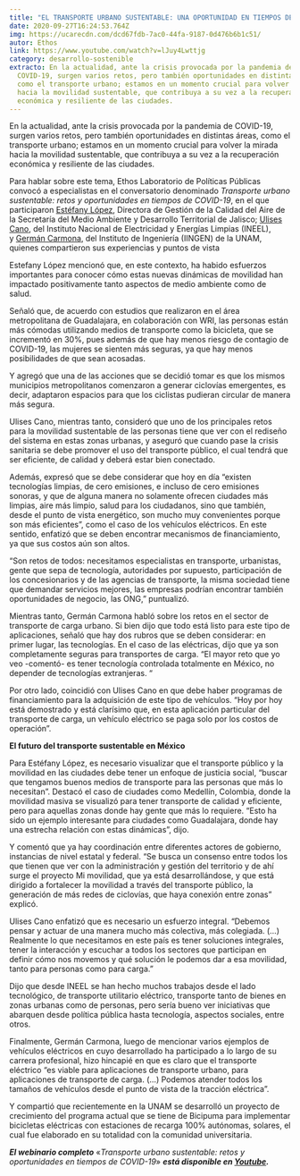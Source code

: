 ```yaml
---
title: "EL TRANSPORTE URBANO SUSTENTABLE: UNA OPORTUNIDAD EN TIEMPOS DE COVID-19"
date: 2020-09-27T16:24:53.764Z
img: https://ucarecdn.com/dcd67fdb-7ac0-44fa-9187-0d476b6b1c51/
autor: Ethos
link: https://www.youtube.com/watch?v=lJuy4Lwttjg
category: desarrollo-sostenible
extracto: En la actualidad, ante la crisis provocada por la pandemia de
  COVID-19, surgen varios retos, pero también oportunidades en distintas áreas,
  como el transporte urbano; estamos en un momento crucial para volver la mirada
  hacia la movilidad sustentable, que contribuya a su vez a la recuperación
  económica y resiliente de las ciudades.
---
```

<!--StartFragment-->

En la actualidad, ante la crisis provocada por la pandemia de COVID-19, surgen varios retos, pero también oportunidades en distintas áreas, como el transporte urbano; estamos en un momento crucial para volver la mirada hacia la movilidad sustentable, que contribuya a su vez a la recuperación económica y resiliente de las ciudades.

Para hablar sobre este tema, Ethos Laboratorio de Políticas Públicas convocó a especialistas en el conversatorio denominado *Transporte urbano sustentable: retos y oportunidades en tiempos de COVID-19*, en el que participaron [Estéfany López](https://info.jalisco.gob.mx/gobierno/organigrama/17372), Directora de Gestión de la Calidad del Aire de la Secretaría del Medio Ambiente y Desarrollo Territorial de Jalisco; [Ulises Cano](https://www.linkedin.com/in/ulises-cano-castillo-a4541554/?originalSubdomain=mx), del Instituto Nacional de Electricidad y Energías Limpias (INEEL), y [Germán Carmona](https://www.linkedin.com/in/germ%C3%A1n-carmona-paredes-66166366/?originalSubdomain=mx), del Instituto de Ingeniería (IINGEN) de la UNAM, quienes compartieron sus experiencias y puntos de vista

Estefany López mencionó que, en este contexto, ha habido esfuerzos importantes para conocer cómo estas nuevas dinámicas de movilidad han impactado positivamente tanto aspectos de medio ambiente como de salud. 

Señaló que, de acuerdo con estudios que realizaron en el área metropolitana de Guadalajara, en colaboración con WRI, las personas están más cómodas utilizando medios de transporte como la bicicleta, que se incrementó en 30%, pues además de que hay menos riesgo de contagio de COVID-19, las mujeres se sienten más seguras, ya que hay menos posibilidades de que sean acosadas.

Y agregó que una de las acciones que se decidió tomar es que los mismos municipios metropolitanos comenzaron a generar ciclovías emergentes, es decir, adaptaron espacios para que los ciclistas pudieran circular de manera más segura.

Ulises Cano, mientras tanto, consideró que uno de los principales retos para la movilidad sustentable de las personas tiene que ver con el rediseño del sistema en estas zonas urbanas, y aseguró que cuando pase la crisis sanitaria se debe promover el uso del transporte público, el cual tendrá que ser eficiente, de calidad y deberá estar bien conectado.

Además, expresó que se debe considerar que hoy en día “existen tecnologías limpias, de cero emisiones, e incluso de cero emisiones sonoras, y que de alguna manera no solamente ofrecen ciudades más limpias, aire más limpio, salud para los ciudadanos, sino que también, desde el punto de vista energético, son mucho muy convenientes porque son más eficientes”, como el caso de los vehículos eléctricos. En este sentido, enfatizó que se deben encontrar mecanismos de financiamiento, ya que sus costos aún son altos. 

“Son retos de todos: necesitamos especialistas en transporte, urbanistas, gente que sepa de tecnología, autoridades por supuesto, participación de los concesionarios y de las agencias de transporte, la misma sociedad tiene que demandar servicios mejores, las empresas podrían encontrar también oportunidades de negocio, las ONG,” puntualizó.

Mientras tanto, Germán Carmona habló sobre los retos en el sector de transporte de carga urbano. Si bien dijo que todo está listo para este tipo de aplicaciones, señaló que hay dos rubros que se deben considerar: en primer lugar, las tecnologías. En el caso de las eléctricas, dijo que ya son completamente seguras para transportes de carga. “El mayor reto que yo veo -comentó- es tener tecnología controlada totalmente en México, no depender de tecnologías extranjeras. “

Por otro lado, coincidió con Ulises Cano en que debe haber programas de financiamiento para la adquisición de este tipo de vehículos. “Hoy por hoy está demostrado y está clarísimo que, en esta aplicación particular del transporte de carga, un vehículo eléctrico se paga solo por los costos de operación”. 

**El futuro del transporte sustentable en México**

Para Estéfany López, es necesario visualizar que el transporte público y la movilidad en las ciudades debe tener un enfoque de justicia social, “buscar que tengamos buenos medios de transporte para las personas que más lo necesitan”. Destacó el caso de ciudades como Medellín, Colombia, donde la movilidad masiva se visualizó para tener transporte de calidad y eficiente, pero para aquellas zonas donde hay gente que más lo requiere. “Esto ha sido un ejemplo interesante para ciudades como Guadalajara, donde hay una estrecha relación con estas dinámicas”, dijo.

Y comentó que ya hay coordinación entre diferentes actores de gobierno, instancias de nivel estatal y federal. “Se busca un consenso entre todos los que tienen que ver con la administración y gestión del territorio y de ahí surge el proyecto Mi movilidad, que ya está desarrollándose, y que está dirigido a fortalecer la movilidad a través del transporte público, la generación de más redes de ciclovías, que haya conexión entre zonas” explicó.

Ulises Cano enfatizó que es necesario un esfuerzo integral. “Debemos pensar y actuar de una manera mucho más colectiva, más colegiada. (…) Realmente lo que necesitamos en este país es tener soluciones integrales, tener la interacción y escuchar a todos los sectores que participan en definir cómo nos movemos y qué solución le podemos dar a esa movilidad, tanto para personas como para carga.”

Dijo que desde INEEL se han hecho muchos trabajos desde el lado tecnológico, de transporte utilitario eléctrico, transporte tanto de bienes en zonas urbanas como de personas, pero sería bueno ver iniciativas que abarquen desde política pública hasta tecnología, aspectos sociales, entre otros.

Finalmente, Germán Carmona, luego de mencionar varios ejemplos de vehículos eléctricos en cuyo desarrollado ha participado a lo largo de su carrera profesional, hizo hincapié en que es claro que el transporte eléctrico “es viable para aplicaciones de transporte urbano, para aplicaciones de transporte de carga. (…) Podemos atender todos los tamaños de vehículos desde el punto de vista de la tracción eléctrica”.

Y compartió que recientemente en la UNAM se desarrolló un proyecto de crecimiento del programa actual que se tiene de Bicipuma para implementar bicicletas eléctricas con estaciones de recarga 100% autónomas, solares, el cual fue elaborado en su totalidad con la comunidad universitaria.

***El webinario completo*** «*Transporte urbano sustentable: retos y oportunidades en tiempos de COVID-19*» ***está disponible en [Youtube](https://www.youtube.com/watch?v=lJuy4Lwttjg).***

<!--EndFragment-->